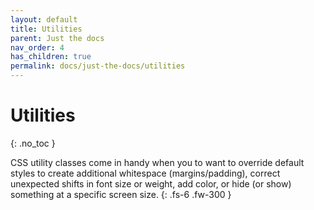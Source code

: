```yaml
---
layout: default
title: Utilities
parent: Just the docs
nav_order: 4
has_children: true
permalink: docs/just-the-docs/utilities
---
```


# Utilities
{: .no_toc }

CSS utility classes come in handy when you to want to override default styles to create additional whitespace (margins/padding), correct unexpected shifts in font size or weight, add color, or hide (or show) something at a specific screen size.
{: .fs-6 .fw-300 }
